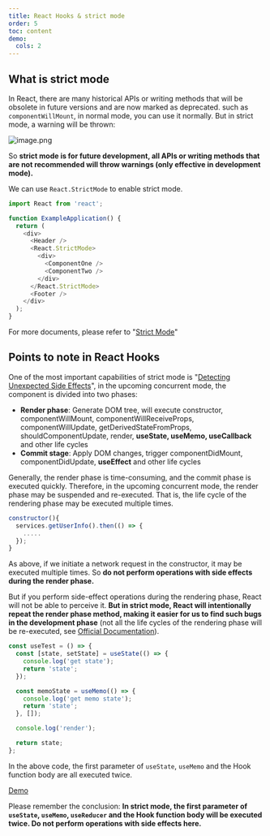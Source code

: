 ```yaml
---
title: React Hooks & strict mode
order: 5
toc: content
demo:
  cols: 2
---
```


## What is strict mode

In React, there are many historical APIs or writing methods that will be obsolete in future versions and are now marked as deprecated. such as `componentWillMount`, in normal mode, you can use it normally. But in strict mode, a warning will be thrown:

![image.png](https://user-images.githubusercontent.com/12526493/140928679-cafd5b58-2937-41a9-87e8-f68aa6d978d9.png)

So **strict mode is for future development, all APIs or writing methods that are not recommended will throw warnings (only effective in development mode).**

We can use `React.StrictMode` to enable strict mode.

```javascript
import React from 'react';

function ExampleApplication() {
  return (
    <div>
      <Header />
      <React.StrictMode>
        <div>
          <ComponentOne />
          <ComponentTwo />
        </div>
      </React.StrictMode>
      <Footer />
    </div>
  );
}
```

For more documents, please refer to "[Strict Mode](https://reactjs.org/docs/strict-mode.html)"

## Points to note in React Hooks

One of the most important capabilities of strict mode is "[Detecting Unexpected Side Effects](https://reactjs.org/docs/strict-mode.html#detecting-unexpected-side-effects)", in the upcoming concurrent mode, the component is divided into two phases:

- **Render phase**: Generate DOM tree, will execute constructor, componentWillMount, componentWillReceiveProps, componentWillUpdate, getDerivedStateFromProps, shouldComponentUpdate, render, **useState, useMemo, useCallback** and other life cycles
- **Commit stage**: Apply DOM changes, trigger componentDidMount, componentDidUpdate, **useEffect** and other life cycles

Generally, the render phase is time-consuming, and the commit phase is executed quickly. Therefore, in the upcoming concurrent mode, the render phase may be suspended and re-executed. That is, the life cycle of the rendering phase may be executed multiple times.

```javascript
constructor(){
  services.getUserInfo().then(() => {
    .....
  });
}
```

As above, if we initiate a network request in the constructor, it may be executed multiple times. So **do not perform operations with side effects during the render phase.**

But if you perform side-effect operations during the rendering phase, React will not be able to perceive it. **But in strict mode, React will intentionally repeat the render phase method, making it easier for us to find such bugs in the development phase** (not all the life cycles of the rendering phase will be re-executed, see [Official Documentation](https://reactjs.org/docs/strict-mode.html#detecting-unexpected-side-effects)).

```javascript
const useTest = () => {
  const [state, setState] = useState(() => {
    console.log('get state');
    return 'state';
  });

  const memoState = useMemo(() => {
    console.log('get memo state');
    return 'state';
  }, []);

  console.log('render');

  return state;
};
```

In the above code, the first parameter of `useState`, `useMemo` and the Hook function body are all executed twice.

[Demo](https://codesandbox.io/s/xvv55893mp?file=/src/index.js)

Please remember the conclusion: **In strict mode, the first parameter of `useState`, `useMemo`, `useReducer` and the Hook function body will be executed twice. Do not perform operations with side effects here.**
